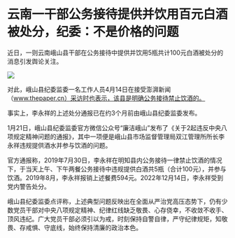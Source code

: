 # 云南一干部公务接待提供并饮用百元白酒被处分，纪委：不是价格的问题

近日，一则云南峨山县干部在公务接待中提供并饮用5瓶共计100元白酒被处分的消息引发舆论关注。

![](https://inews.gtimg.com/om_bt/O0eoj6YlvTkibQZbt9fFX4JW00fnGZV7_Co_XH8Jzg5O8AA/1000)

对此，峨山县纪委监委一名工作人员4月14日在接受澎湃新闻（www.thepaper.cn）采访时也表示，该县是明确公务接待禁止饮酒的。

事实上，李永祥的上述处分通报已在约3个月前由峨山县纪委监委发布。

1月21日，峨山县纪委监委官方微信公众号“廉洁峨山”发布了《关于2起违反中央八项规定精神问题的通报》，其中一项便是峨山县市场监督管理局双江管理所所长李永祥违规提供酒水并参与饮酒的问题。

官方通报称，2019年7月30日，李永祥在明知县内公务接待一律禁止饮酒的情况下，于当天上午、下午两餐公务接待中违规提供白酒共5瓶（合计100元），并参与饮酒。2019年8月，李永祥报销上述餐费594元。2022年12月14日，李永祥受到党内警告处分。

峨山县纪委监委点评称，上述典型问题反映出在全面从严治党高压态势下，仍有少数党员干部对中央八项规定精神、纪律红线缺乏敬畏、心存侥幸，不收敛不收手、顶风违纪。广大党员干部必须引以为戒，时刻保持自警自律，严守纪律规矩，知敬畏、存戒惧、守底线，始终保持清廉的政治本色。

